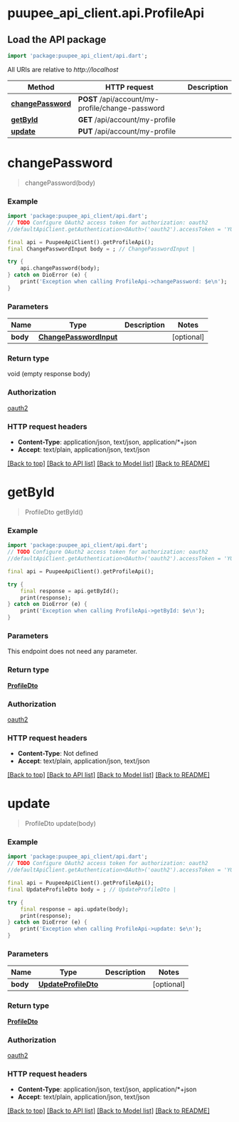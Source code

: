 # puupee_api_client.api.ProfileApi

## Load the API package
```dart
import 'package:puupee_api_client/api.dart';
```

All URIs are relative to *http://localhost*

Method | HTTP request | Description
------------- | ------------- | -------------
[**changePassword**](ProfileApi.md#changepassword) | **POST** /api/account/my-profile/change-password | 
[**getById**](ProfileApi.md#getbyid) | **GET** /api/account/my-profile | 
[**update**](ProfileApi.md#update) | **PUT** /api/account/my-profile | 


# **changePassword**
> changePassword(body)



### Example
```dart
import 'package:puupee_api_client/api.dart';
// TODO Configure OAuth2 access token for authorization: oauth2
//defaultApiClient.getAuthentication<OAuth>('oauth2').accessToken = 'YOUR_ACCESS_TOKEN';

final api = PuupeeApiClient().getProfileApi();
final ChangePasswordInput body = ; // ChangePasswordInput | 

try {
    api.changePassword(body);
} catch on DioError (e) {
    print('Exception when calling ProfileApi->changePassword: $e\n');
}
```

### Parameters

Name | Type | Description  | Notes
------------- | ------------- | ------------- | -------------
 **body** | [**ChangePasswordInput**](ChangePasswordInput.md)|  | [optional] 

### Return type

void (empty response body)

### Authorization

[oauth2](../README.md#oauth2)

### HTTP request headers

 - **Content-Type**: application/json, text/json, application/*+json
 - **Accept**: text/plain, application/json, text/json

[[Back to top]](#) [[Back to API list]](../README.md#documentation-for-api-endpoints) [[Back to Model list]](../README.md#documentation-for-models) [[Back to README]](../README.md)

# **getById**
> ProfileDto getById()



### Example
```dart
import 'package:puupee_api_client/api.dart';
// TODO Configure OAuth2 access token for authorization: oauth2
//defaultApiClient.getAuthentication<OAuth>('oauth2').accessToken = 'YOUR_ACCESS_TOKEN';

final api = PuupeeApiClient().getProfileApi();

try {
    final response = api.getById();
    print(response);
} catch on DioError (e) {
    print('Exception when calling ProfileApi->getById: $e\n');
}
```

### Parameters
This endpoint does not need any parameter.

### Return type

[**ProfileDto**](ProfileDto.md)

### Authorization

[oauth2](../README.md#oauth2)

### HTTP request headers

 - **Content-Type**: Not defined
 - **Accept**: text/plain, application/json, text/json

[[Back to top]](#) [[Back to API list]](../README.md#documentation-for-api-endpoints) [[Back to Model list]](../README.md#documentation-for-models) [[Back to README]](../README.md)

# **update**
> ProfileDto update(body)



### Example
```dart
import 'package:puupee_api_client/api.dart';
// TODO Configure OAuth2 access token for authorization: oauth2
//defaultApiClient.getAuthentication<OAuth>('oauth2').accessToken = 'YOUR_ACCESS_TOKEN';

final api = PuupeeApiClient().getProfileApi();
final UpdateProfileDto body = ; // UpdateProfileDto | 

try {
    final response = api.update(body);
    print(response);
} catch on DioError (e) {
    print('Exception when calling ProfileApi->update: $e\n');
}
```

### Parameters

Name | Type | Description  | Notes
------------- | ------------- | ------------- | -------------
 **body** | [**UpdateProfileDto**](UpdateProfileDto.md)|  | [optional] 

### Return type

[**ProfileDto**](ProfileDto.md)

### Authorization

[oauth2](../README.md#oauth2)

### HTTP request headers

 - **Content-Type**: application/json, text/json, application/*+json
 - **Accept**: text/plain, application/json, text/json

[[Back to top]](#) [[Back to API list]](../README.md#documentation-for-api-endpoints) [[Back to Model list]](../README.md#documentation-for-models) [[Back to README]](../README.md)

